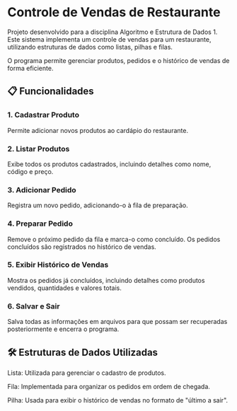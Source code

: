# Controle de Vendas de Restaurante

Projeto desenvolvido para a disciplina Algoritmo e Estrutura de Dados 1. Este sistema implementa um controle de vendas para um restaurante, utilizando estruturas de dados como listas, pilhas e filas.

O programa permite gerenciar produtos, pedidos e o histórico de vendas de forma eficiente.

## 📋 Funcionalidades
### 1. Cadastrar Produto
Permite adicionar novos produtos ao cardápio do restaurante.

### 2. Listar Produtos
Exibe todos os produtos cadastrados, incluindo detalhes como nome, código e preço.

### 3. Adicionar Pedido
Registra um novo pedido, adicionando-o à fila de preparação.

### 4. Preparar Pedido
Remove o próximo pedido da fila e marca-o como concluído. Os pedidos concluídos são registrados no histórico de vendas.

### 5. Exibir Histórico de Vendas
Mostra os pedidos já concluídos, incluindo detalhes como produtos vendidos, quantidades e valores totais.

### 6. Salvar e Sair
Salva todas as informações em arquivos para que possam ser recuperadas posteriormente e encerra o programa.

## 🛠️ Estruturas de Dados Utilizadas
Lista: Utilizada para gerenciar o cadastro de produtos.

Fila: Implementada para organizar os pedidos em ordem de chegada.

Pilha: Usada para exibir o histórico de vendas no formato de "último a sair".
